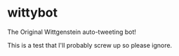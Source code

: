 wittybot
========

The Original Wittgenstein auto-tweeting bot!

This is a test that I'll probably screw up so please ignore.
